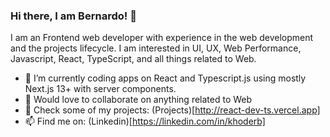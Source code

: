 ### Hi there, I am Bernardo! 👋

I am an Frontend web developer with experience in the web development and the projects lifecycle. I am interested in UI, UX, Web Performance, Javascript, React, TypeScript, and all things related to Web.

- 🔭 I’m currently coding apps on React and Typescript.js using mostly Next.js 13+ with server components.
- 👯 Would love to collaborate on anything related to Web
- 🌱 Check some of my projects: (Projects)[http://react-dev-ts.vercel.app]
- 📫 Find me on: (Linkedin)[https://linkedin.com/in/khoderb]


